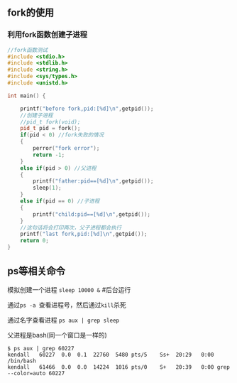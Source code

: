 ## fork的使用

### 利用fork函数创建子进程
```cpp
//fork函数测试
#include <stdio.h>
#include <stdlib.h>
#include <string.h>
#include <sys/types.h>
#include <unistd.h>

int main() {

	printf("before fork,pid:[%d]\n",getpid());
	//创建子进程
	//pid_t fork(void);
	pid_t pid = fork();
	if(pid < 0) //fork失败的情况
	{
		perror("fork error");
		return -1;
	}
	else if(pid > 0) //父进程
	{
		printf("father:pid==[%d]\n",getpid());
		sleep(1);
	}
	else if(pid == 0) //子进程
	{
		printf("child:pid==[%d]\n",getpid());
	}
	//这句话将会打印两次，父子进程都会执行
	printf("last fork,pid:[%d]\n",getpid());
	return 0;
}
```

## ps等相关命令

模拟创建一个进程
`sleep 10000 &`  #后台运行

通过`ps -a `查看进程号，然后通过`kill`杀死

通过名字查看进程
`ps aux | grep sleep`




父进程是bash(同一个窗口是一样的)
```
$ ps aux | grep 60227
kendall   60227  0.0  0.1  22760  5480 pts/5    Ss+  20:29   0:00 /bin/bash
kendall   61466  0.0  0.0  14224  1016 pts/0    S+   20:39   0:00 grep --color=auto 60227
```




